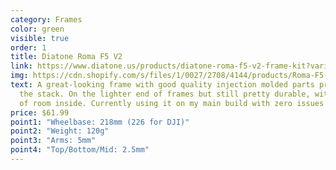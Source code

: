 ```yaml
---
category: Frames
color: green
visible: true
order: 1
title: Diatone Roma F5 V2
link: https://www.diatone.us/products/diatone-roma-f5-v2-frame-kit?variant=39292937928791
img: https://cdn.shopify.com/s/files/1/0027/2708/4144/products/Roma-F5-V2-Frame-Kit_700x.jpg?v=1621405063
text: A great-looking frame with good quality injection molded parts protecting
  the stack. On the lighter end of frames but still pretty durable, with plenty
  of room inside. Currently using it on my main build with zero issues
price: $61.99
point1: "Wheelbase: 218mm (226 for DJI)"
point2: "Weight: 120g"
point3: "Arms: 5mm"
point4: "Top/Bottom/Mid: 2.5mm"
---
```

